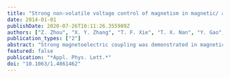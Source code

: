 ```yaml
---
title: "Strong non-volatile voltage control of magnetism in magnetic/ antiferroelectric magnetoelectric heterostructures"
date: 2014-01-01
publishDate: 2020-07-26T10:11:26.355989Z
authors: ["Z. Zhou", "X. Y. Zhang", "T. F. Xie", "T. X. Nan", "Y. Gao", "X. Yang", "X. J. Wang", "X. Y. He", "P. S. Qiu", "N. X. Sun", "D. Z. Sun"]
publication_types: ["2"]
abstract: "Strong magnetoelectric coupling was demonstrated in magnetic/ antiferroelectric heterostructures of FeGaB/Pb(La,Sn,Zr,Ti)O3, which exhibited a voltage induced coercive field change of 7-10 Oe and ferromagnetic resonance field shifts by ∼80 Oe. Nonvolatile voltage induced magnetization switching and ferromagnetic resonance field shift in FeGaB were realized based on the ferroelectric-antiferroelectric phase transition in Pb(La,Sn,Zr,Ti)O 3. The nonvolatile strong voltage control of magnetism in magnetic/antiferroelectric heterostructures has great implications in compact and power efficient spintronics and RF/microwave components. © 2014 AIP Publishing LLC."
featured: false
publication: "*Appl. Phys. Lett.*"
doi: "10.1063/1.4861462"
---
```


